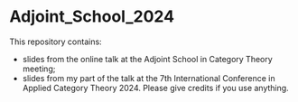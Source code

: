 # Adjoint_School_2024
This repository contains:
- slides from the online talk at the Adjoint School in Category Theory meeting;
- slides from my part of the talk at the 7th International Conference in Applied Category Theory 2024.
Please give credits if you use anything.
